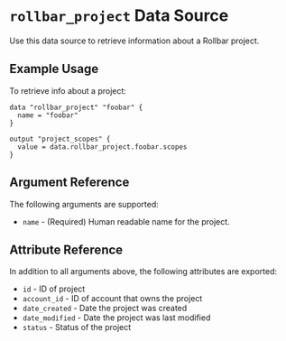 `rollbar_project` Data Source
==============================

Use this data source to retrieve information about a Rollbar project.


Example Usage
-------------

To retrieve info about a project:

```hcl
data "rollbar_project" "foobar" {
  name = "foobar"
}

output "project_scopes" {
  value = data.rollbar_project.foobar.scopes
}
```


Argument Reference
------------------

The following arguments are supported:

* `name` - (Required) Human readable name for the project.


Attribute Reference
-------------------

In addition to all arguments above, the following attributes are exported:

* `id` - ID of project
* `account_id` - ID of account that owns the project
* `date_created` - Date the project was created
* `date_modified` - Date the project was last modified
* `status` - Status of the project
